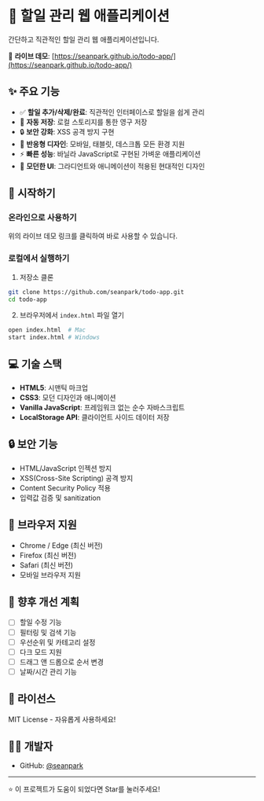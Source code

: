 # 📝 할일 관리 웹 애플리케이션

간단하고 직관적인 할일 관리 웹 애플리케이션입니다.

🔗 **라이브 데모**: [https://seanpark.github.io/todo-app/](https://seanpark.github.io/todo-app/)

## ✨ 주요 기능

- ✅ **할일 추가/삭제/완료**: 직관적인 인터페이스로 할일을 쉽게 관리
- 💾 **자동 저장**: 로컬 스토리지를 통한 영구 저장
- 🔒 **보안 강화**: XSS 공격 방지 구현
- 📱 **반응형 디자인**: 모바일, 태블릿, 데스크톱 모든 환경 지원
- ⚡ **빠른 성능**: 바닐라 JavaScript로 구현된 가벼운 애플리케이션
- 🎨 **모던한 UI**: 그라디언트와 애니메이션이 적용된 현대적인 디자인

## 🚀 시작하기

### 온라인으로 사용하기
위의 라이브 데모 링크를 클릭하여 바로 사용할 수 있습니다.

### 로컬에서 실행하기

1. 저장소 클론
```bash
git clone https://github.com/seanpark/todo-app.git
cd todo-app
```

2. 브라우저에서 `index.html` 파일 열기
```bash
open index.html  # Mac
start index.html # Windows
```

## 💻 기술 스택

- **HTML5**: 시맨틱 마크업
- **CSS3**: 모던 디자인과 애니메이션
- **Vanilla JavaScript**: 프레임워크 없는 순수 자바스크립트
- **LocalStorage API**: 클라이언트 사이드 데이터 저장

## 🔒 보안 기능

- HTML/JavaScript 인젝션 방지
- XSS(Cross-Site Scripting) 공격 방지
- Content Security Policy 적용
- 입력값 검증 및 sanitization

## 📱 브라우저 지원

- Chrome / Edge (최신 버전)
- Firefox (최신 버전)
- Safari (최신 버전)
- 모바일 브라우저 지원

## 🎯 향후 개선 계획

- [ ] 할일 수정 기능
- [ ] 필터링 및 검색 기능
- [ ] 우선순위 및 카테고리 설정
- [ ] 다크 모드 지원
- [ ] 드래그 앤 드롭으로 순서 변경
- [ ] 날짜/시간 관리 기능

## 📄 라이선스

MIT License - 자유롭게 사용하세요!

## 👨‍💻 개발자

- GitHub: [@seanpark](https://github.com/seanpark)

---

⭐ 이 프로젝트가 도움이 되었다면 Star를 눌러주세요!